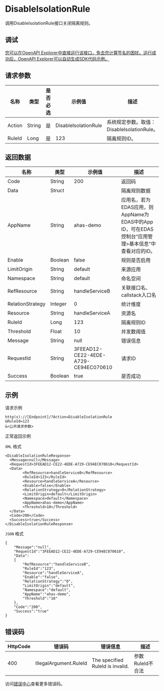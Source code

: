# DisableIsolationRule

调用DisableIsolationRule接口关闭隔离规则。

## 调试

[您可以在OpenAPI Explorer中直接运行该接口，免去您计算签名的困扰。运行成功后，OpenAPI Explorer可以自动生成SDK代码示例。](https://api.aliyun.com/#product=ahas-openapi&api=DisableIsolationRule&type=RPC&version=2019-09-01)

## 请求参数

|名称|类型|是否必选|示例值|描述|
|--|--|----|---|--|
|Action|String|是|DisableIsolationRule|系统规定参数。取值：DisableIsolationRule。 |
|RuleId|Long|是|123|隔离规则ID。 |

## 返回数据

|名称|类型|示例值|描述|
|--|--|---|--|
|Code|String|200|返回码 |
|Data|Struct| |隔离规则数据 |
|AppName|String|ahas-demo|应用名，若为EDAS应用，则AppName为EDAS中的App ID，可在EDAS控制台“应用管理\>基本信息”中查看对应的ID。 |
|Enable|Boolean|false|规则是否启用 |
|LimitOrigin|String|default|来源应用 |
|Namespace|String|default|命名空间 |
|RefResource|String|handleServiceB|关联接口名、callstack入口名 |
|RelationStrategy|Integer|0|统计维度 |
|Resource|String|handleServiceA|资源名 |
|RuleId|Long|123|隔离规则ID |
|Threshold|Float|10|并发数阈值 |
|Message|String|null|错误信息 |
|RequestId|String|3FEEAD12-CE22-4EDE-A729-CE94EC070610|请求ID |
|Success|Boolean|true|是否成功 |

## 示例

请求示例

```
http(s)://[Endpoint]/?Action=DisableIsolationRule
&RuleId=123
&<公共请求参数>
```

正常返回示例

`XML` 格式

```
<DisableIsolationRuleResponse>
  <Message>null</Message>
  <RequestId>3FEEAD12-CE22-4EDE-A729-CE94EC070610</RequestId>
  <Data>
        <RefResource>handleServiceB</RefResource>
        <RuleId>123</RuleId>
        <Resource>handleServiceA</Resource>
        <Enable>false</Enable>
        <RelationStrategy>0</RelationStrategy>
        <LimitOrigin>default</LimitOrigin>
        <Namespace>default</Namespace>
        <AppName>ahas-demo</AppName>
        <Threshold>10</Threshold>
  </Data>
  <Code>200</Code>
  <Success>true</Success>
</DisableIsolationRuleResponse>
```

`JSON` 格式

```
{
    "Message":"null",
    "RequestId":"3FEEAD12-CE22-4EDE-A729-CE94EC070610",
    "Data":
    {
        "RefResource":"handleServiceB",
        "RuleId":"123",
        "Resource":"handleServiceA",
        "Enable":"false",
        "RelationStrategy":"0",
        "LimitOrigin":"default",
        "Namespace":"default",
        "AppName":"ahas-demo",
        "Threshold":"10"
    },
    "Code":"200",
    "Success":"true"
}
```

## 错误码

|HttpCode|错误码|错误信息|描述|
|--------|---|----|--|
|400|IllegalArgument.RuleId|The specified RuleId is invalid.|参数RuleId不合法|

访问[错误中心](https://error-center.aliyun.com/status/product/ahas-openapi)查看更多错误码。

